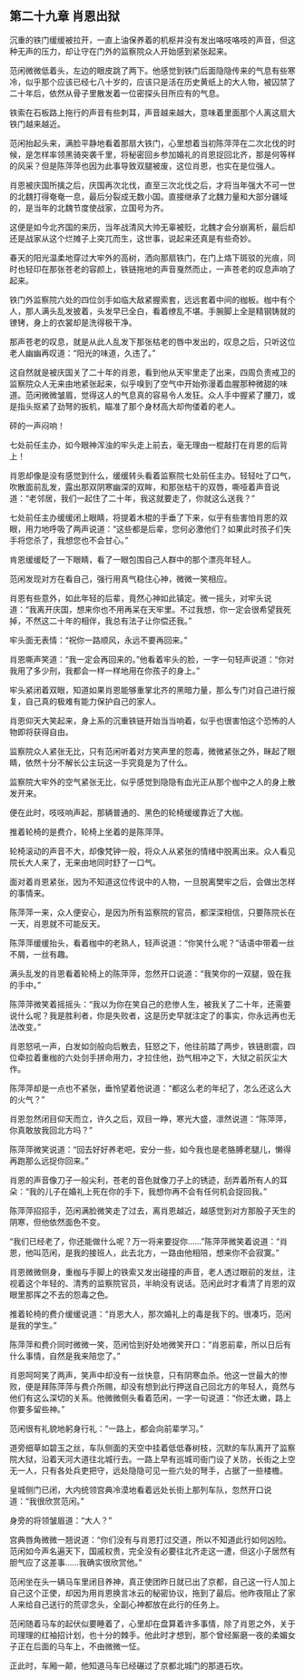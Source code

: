 ## 第二十九章 **肖恩出狱**

沉重的铁门缓缓被拉开，一直上油保养着的机枢并没有发出咯吱咯吱的声音，但这种无声的压力，却让守在门外的监察院众人开始感到紧张起来。

范闲微微低着头，左边的眼皮跳了两下。他感觉到铁门后面隐隐传来的气息有些寒冷，似乎那个应该已经七八十岁的，应该只是活在历史黄纸上的大人物，被囚禁了二十年后，依然从骨子里散发着一位密探头目所应有的气息。

铁索在石板路上拖行的声音有些刺耳，声音越来越大，意味着里面那个人离这扇大铁门越来越近。

范闲抬起头来，满脸平静地看着那扇大铁门，心里想着当初陈萍萍在二次北伐的时候，是怎样率领黑骑突袭千里，将秘密回乡参加婚礼的肖恩捉回北齐，那是何等样的风采？但是陈萍萍也因为此事导致双腿被废，这位肖恩，也实在是位强人。

肖恩被庆国所擒之后，庆国再次北伐，直至三次北伐之后，才将当年强大不可一世的北魏打得奄奄一息，最后分裂成无数小国。直接继承了北魏力量和大部分疆域的，是当年的北魏节度使战家，立国号为齐。

这便是如今北齐国的来历，当年战清风大帅无辜被贬，北魏才会分崩离析，最后却还是战家从这个烂摊子上突兀而生，这世事，说起来还真是有些奇妙。

春天的阳光温柔地穿过大牢外的高树，洒向那扇铁门，在门上烙下斑驳的光痕，同时也轻印在那张苍老的容颜上，铁链拖地的声音戛然而止，一声苍老的叹息声响了起来。

铁门外监察院六处的四位剑手如临大敌紧握索套，远远套着中间的枷板。枷中有个人，那人满头乱发披着，头发早已全白，看着缭乱不堪。手腕脚上全是精钢铸就的镣铐，身上的衣裳却是洗得极干净。

那声苍老的叹息，就是从此人乱发下那张枯老的唇中发出的，叹息之后，只听这位老人幽幽再叹道：“阳光的味道，久违了。”

这自然就是被庆国关了二十年的肖恩，看到他从天牢里走了出来，四周负责戒卫的监察院众人无来由地紧张起来，似乎嗅到了空气中开始弥漫着血腥那种微甜的味道。范闲微微皱眉，觉得这人的气息真的容易令人发狂。众人手中握紧了腰刀，或是指头抠紧了劲弩的扳机，瞄准了那个身材高大却佝偻着的老人。

砰的一声闷响！

七处前任主办，如今眼神浑浊的牢头走上前去，毫无理由一棍敲打在肖恩的后背上！

肖恩却像是没有感觉到什么，缓缓转头看着监察院七处前任主办。轻轻吐了口气，吹散面前乱发，露出那双阴寒幽深的双眸，和那张枯干的双唇，嘶哑着声音说道：“老邻居，我们一起住了二十年，我这就要走了，你就这么送我？”

七处前任主办缓缓闭上眼睛，将提着木棍的手垂了下来，似乎有些害怕肖恩的双眼，用力地呼吸了两声说道：“这些都是后辈，您何必激他们？如果此时孩子们失手将您杀了，我想您也不会甘心。”

肯恩缓缓眨了一下眼睛，看了一眼包围自己人群中的那个漂亮年轻人。

范闲发现对方在看自己，强行用真气稳住心神，微微一笑相应。

肖恩有些意外，如此年轻的后辈，竟然心神如此镇定。微一摇头，对牢头说道：“我离开庆国，想来你也不用再呆在天牢里。不过我想，你一定会很希望我死掉，不然这二十年的相伴，我总有法子让你偿还我。”

牢头面无表情：“祝你一路顺风，永远不要再回来。”

肖恩嘶声笑道：“我一定会再回来的。”他看着牢头的脸，一字一句轻声说道：“你对我用了多少刑，我都会一样一样地用在你孩子的身上。”

牢头紧闭着双眼，知道如果肖恩能够重掌北齐的黑暗力量，那么专门对自己进行报复，自己真的极难有能力保护自己的家人。

肖恩仰天大笑起来，身上系的沉重铁链开始当当响着，似乎也很害怕这个恐怖的人物即将获得自由。

监察院众人紧张无比，只有范闲听着对方笑声里的怨毒，微微紧张之外，眯起了眼睛，依然十分不解长公主玩这一手究竟是为了什么。

监察院大牢外的空气紧张无比，似乎感觉到隐隐有血光正从那个枷中之人的身上散发开来。

便在此时，吱吱响声起，那辆普通的、黑色的轮椅缓缓靠近了大枷。

推着轮椅的是费介，轮椅上坐着的是陈萍萍。

轮椅滚动的声音不大，却像梵钟一般，将众人从紧张的情绪中脱离出来。众人看见院长大人来了，无来由地同时舒了一口气。

面对着肖恩紧张，因为不知道这位传说中的人物，一旦脱离樊牢之后，会做出怎样的事情来。

陈萍萍一来，众人便安心，是因为所有监察院的官员，都深深相信，只要陈院长在一天，肖恩就不可能反天。

陈萍萍缓缓抬头，看着枷中的老熟人，轻声说道：“你笑什么呢？”话语中带着一丝不屑，一丝有趣。

满头乱发的肖恩看着轮椅上的陈萍萍，忽然开口说道：“我笑你的一双腿，毁在我的手中。”

陈萍萍微笑着摇摇头：“我以为你在笑自己的悲惨人生，被我关了二十年，还需要说什么呢？我是胜利者，你是失败者，这是历史早就注定了的事实，你永远再也无法改变。”

肖恩怒吼一声，白发如剑般向后散去，狂怒之下，他往前踏了两步，铁链剧震，四位牵拉着重枷的六处剑手拼命用力，才拉住他，劲气相冲之下，大狱之前灰尘大作。

陈萍萍却是一点也不紧张，垂怜望着他说道：“都这么老的年纪了，怎么还这么大的火气？”

肖恩忽然闭目仰天而立，许久之后，双目一睁，寒光大盛，凛然说道：“陈萍萍，你真敢放我回北方吗？”

陈萍萍微笑说道：“回去好好养老吧，安分一些，如今我也是老胳膊老腿儿，懒得再跑那么远捉你回来。”

肖恩的声音像刀子一般尖利，苍老的音色就像刀子上的锈迹，刮弄着所有人的耳朵：“我的儿子在婚礼上死在你的手下，我想你再不会有任何机会捉回我。”

陈萍萍招招手，范闲满脸微笑走了过去，离肖恩越近，越感觉到对方那股子天生的阴寒，但他依然面色不变。

“我们已经老了，你还能做什么呢？万一将来要捉你……”陈萍萍微笑着说道：“肖恩，他叫范闲，是我的接班人，此去北方，一路由他相陪，想来你不会寂寞。”

肖恩微微侧身，重枷与手脚上的铁索又发出碰撞的声音，老人透过眼前的发丝，注视着这个年轻的、清秀的监察院官员，半晌没有说话。范闲此时才看清了肖恩的双眼里那挥之不去的怨毒之色。

推着轮椅的费介缓缓说道：“肖恩大人，那次婚礼上的毒是我下的。很凑巧，范闲是我的学生。”

陈萍萍和费介同时微微一笑，范闲恰到好处地微笑开口：“肖恩前辈，所以日后有什么事情，自然是我来陪您了。”

肖恩呵呵笑了两声，笑声中却没有一丝快意，只有阴寒血杀。他这一世最大的惨败，便是拜陈萍萍与费介所赐，却没有想到此行押送自己回北方的年轻人，竟然与他们有这么深切的关系。他微微侧头看着范闲，一字一句说道：“你还太嫩，路上你要多留些神。”

范闲很有礼貌地躬身行礼：“一路上，都会向前辈学习。”

道旁细草如碧玉之丝，车队侧面的天空中挂着低低春树枝，沉默的车队离开了监察院大狱，沿着天河大道往北城行去。一路上早有巡城司衙门设了关防，长街之上空无一人，只有各处兵吏把守，远处隐隐可见一些六处的弩手，占据了一些楼檐。

皇城侧门已闭，大内统领宫典冷漠地看着远处长街上那列车队，忽然开口说道：“我很欣赏范闲。”

身旁的将领皱眉道：“大人？”

宫典唇角微微一翘说道：“你们没有与肖恩打过交道，所以不知道此行如何凶险。范闲如今声名遍天下，国戚权贵，完全没有必要往北齐走这一遭，但这小子居然有胆气应了这差事……我确实很欣赏他。”

范闲坐在头一辆马车里闭目养神，真正使团昨日就已出了京都，自己这一行人加上自己这个正使，却因为用肖恩换言冰云的秘密协议，拖到了最后。他昨夜阻止了家人来给自己送行的荒谬念头，全副心神都放在此行的任务上。

范闲随着马车的起伏似要睡着了，心里却在盘算着许多事情，除了肖恩之外，关于司理理的红袖招计划，也十分的棘手。他此时才想到，那个曾经厮磨一夜的柔媚女子正在后面的马车上，不由微微一怔。

正此时，车厢一颠，他知道马车已经碾过了京都北城门的那道石坎。

